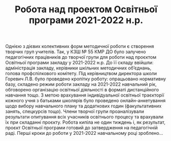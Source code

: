 ﻿---
title: Робота над проектом Освітньої програми 2021-2022 н.р.
---

Однією з дієвих колективних форм методичної роботи є створення творчих груп учителів. Так, у КЗШ № 55 КМР ДО було залучено педагогічних працівників до творчої групи для роботи над проєктом Освітньої  програми закладу у 2021-2022 н.р. До її складу ввійшли: адміністрація закладу, керівники шкільних методичних об’єднань, голова профспілкового комітету. Під керівництвом директора школи Горевич Л.В. було проведено кропітку роботу: опрацьовано нормативну базу, складено режим роботи закладу на 2021-2022 навчальний рік, обговорено організацію освітньої діяльності в форматі дистанційного навчання тощо. З метою врахування індивідуальної освітньої траєкторії  кожного учня з батьками школярів було проведено онлайн-анкетування щодо вибору навчального плану та додаткових годин (факультативних занять, спецкурсів тощо). Члени творчої групи проаналізували результати опитування всіх учасників освітнього процесу та врахували їх  при складанні проєкту. Робота кипіла не один тиждень і, як результат, проєкт Освітньої програми готовий до затвердження на педагогічній раді. Перші кроки до роботи у 2021-2022 навчальному році зроблено…

<slideshow></slideshow>